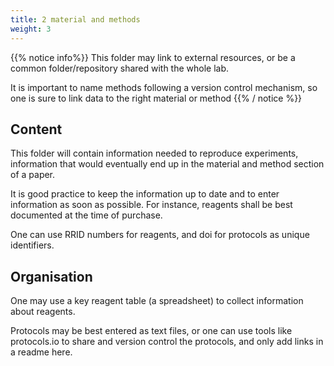 ```yaml
---
title: 2 material and methods
weight: 3
---
```


{{% notice info%}}
This folder may link to external resources, or be a common folder/repository shared with the whole lab.

It is important to name methods following a version control mechanism, so one is sure to link data to the right material or method
{{% / notice %}}

## Content

This folder will contain information needed to reproduce experiments,
information that would eventually end up in the material and method section of a paper.

It is good practice to keep the information up to date and to enter information as soon as possible.
For instance, reagents shall be best documented at the time of purchase.

One can use RRID numbers for reagents, and doi for protocols as unique identifiers.

## Organisation

One may use a key reagent table (a spreadsheet) to collect information about reagents.

Protocols may be best entered as text files, or one can use tools like protocols.io to share and version control the protocols,
and only add links in a readme here.
